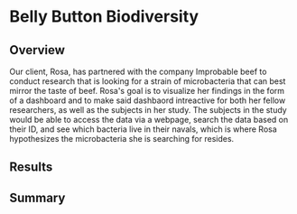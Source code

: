 # Belly Button Biodiversity

## Overview
Our client, Rosa, has partnered with the company Improbable beef to conduct research that is looking for a strain of microbacteria that can best mirror the taste of beef. Rosa's goal is to visualize her findings in the form of a dashboard and to make said dashbaord intreactive for both her fellow researchers, as well as the subjects in her study. The subjects in the study would be able to access the data via a webpage, search the data based on their ID, and see which bacteria live in their navals, which is where Rosa hypothesizes the microbacteria she is searching for resides.

## Results

## Summary
